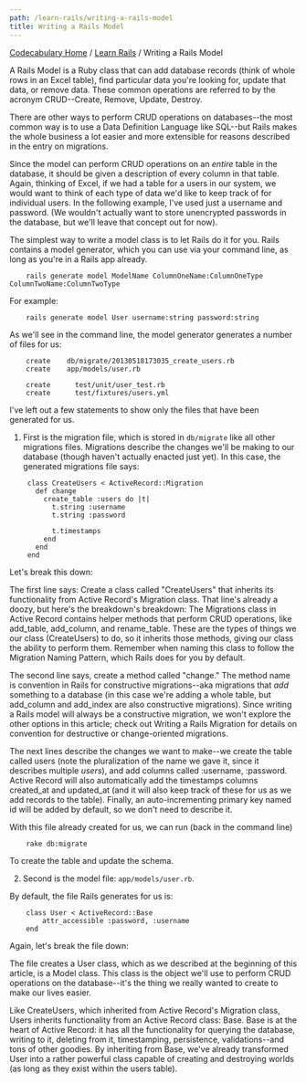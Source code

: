 ```yaml
---
path: /learn-rails/writing-a-rails-model
title: Writing a Rails Model
---
```

[Codecabulary Home](/) / [Learn Rails](/learn-rails) / Writing a Rails Model

<!-- ---title: Writing a Rails Model -->

A Rails Model is a Ruby class that can add database records (think of whole rows in an Excel table), find particular data you're looking for, update that data, or remove data. These common operations are referred to by the acronym CRUD--Create, Remove, Update, Destroy. 

There are other ways to perform CRUD operations on databases--the most common  way is to use a Data Definition Language like SQL--but Rails makes the whole business a lot easier and more extensible for reasons described in the entry on migrations. 

Since the model can perform CRUD operations on an _entire_ table in the database, it should be given a description of every column in that table. Again, thinking of Excel, if we had a table for a users in our system, we would want to think of each type of data we'd like to keep track of for individual users. In the following example, I've used just a username and password. (We wouldn't actually want to store unencrypted passwords in the database, but we'll leave that concept out for now). 

The simplest way to write a model class is to let Rails do it for you. Rails contains a model generator, which you can use via your command line, as long as you're in a Rails app already.

		rails generate model ModelName ColumnOneName:ColumnOneType ColumnTwoName:ColumnTwoType
		
For example: 

		rails generate model User username:string password:string
		
As we'll see in the command line, the model generator generates a number of files for us:

		create    db/migrate/20130518173035_create_users.rb
		create    app/models/user.rb

		create      test/unit/user_test.rb
		create      test/fixtures/users.yml

I've left out a few statements to show only the files that have been generated for us.

1) First is the migration file, which is stored in `db/migrate` like all other migrations files. Migrations describe the changes we'll be making to our database (though haven't actually enacted just yet). In this case, the generated migrations file says: 

		class CreateUsers < ActiveRecord::Migration
		  def change
		    create_table :users do |t|
		      t.string :username
		      t.string :password
		
		      t.timestamps
		    end
		  end
		end
		
Let's break this down:

The first line says: Create a class called "CreateUsers" that inherits its functionality from Active Record's Migration class. That line's already a doozy, but here's the breakdown's breakdown: The Migrations class in Active Record contains helper methods that perform CRUD operations, like add_table, add_column, and rename_table. These are the types of things we our class (CreateUsers) to do, so it inherits those methods, giving our class the ability to perform them. Remember when naming this class to follow the Migration Naming Pattern, which Rails does for you by default. 

The second line says, create a method called "change." The method name is convention in Rails for constructive migrations--aka migrations that _add_ something to a database (in this case we're adding a whole table, but add_column and add_index are also constructive migrations). Since writing a Rails model will always be a constructive migration, we won't explore the other options in this article; check out Writing a Rails Migration for details on convention for destructive or change-oriented migrations.

The next lines describe the changes we want to make--we create the table called users (note the pluralization of the name we gave it, since it describes multiple _users_), and add columns called :username, :password. Active Record will also automatically add the timestamps columns created_at and updated_at (and it will also keep track of these for us as we add records to the table). Finally, an auto-incrementing primary key named id will be added by default, so we don't need to describe it.

With this file already created for us, we can run (back in the command line)

		rake db:migrate
		
To create the table and update the schema. 

2) Second is the model file: `app/models/user.rb`. 

By default, the file Rails generates for us is:

		class User < ActiveRecord::Base
  			attr_accessible :password, :username
		end
		
Again, let's break the file down:

The file creates a User class, which as we described at the beginning of this article, is a Model class. This class is the object we'll use to perform CRUD operations on the database--it's the thing we really wanted to create to make our lives easier.

Like CreateUsers, which inherited from Active Record's Migration class, Users inherits functionality from an Active Record class: Base. Base is at the heart of Active Record: it has all the functionality for querying the database, writing to it, deleting from it, timestamping, persistence, validations--and tons of other goodies. By inheriting from Base, we've already transformed User into a rather powerful class capable of creating and destroying worlds (as long as they exist within the users table). 


 


		


